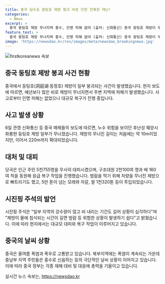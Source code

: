```yaml
---
title: 중국 담수호 둥팅호 제방 붕괴 비로 인한 잔혹한 재난!
categories:
  - News
excerpt: >
  중국 둥팅호 제방 무너지며 홍수, 인명 피해 없어 (출처: 신화통신) 중국 둥팅호 제방이 무너져 홍수가 발생했지만 인명 피해는 없는 것으로 전해졌다. 이에 구조대는 대규모 복구작업에 나서 5만 톤의 자재를 투입하고, 차량을 제방에 투입해 범람을 막는 등 대책을 세우고 있다. 중국은 이번 사고로 5억4천만 위안(한화 1천24억 원)을 추가로 투입해 재해 구호에 나섰으며, 현재 폭염과 폭우로 고통받고 있는 상황이라고 전해졌다.
feature_text: >
  중국 둥팅호 제방 무너지며 홍수, 인명 피해 없어 (출처: 신화통신) 중국 둥팅호 제방이 무너져 홍수가 발생했지만 인명 피해는 없는 것으로 전해졌다. 이에 구조대는 대규모 복구작업에 나서 5만 톤의 자재를 투입하고, 차량을 제방에 투입해 범람을 막는 등 대책을 세우고 있다. 중국은 이번 사고로 5억4천만 위안(한화 1천24억 원)을 추가로 투입해 재해 구호에 나섰으며, 현재 폭염과 폭우로 고통받고 있는 상황이라고 전해졌다.
image: 'https://newsdao.kr/res/images/meta/newsdao_breakingnews.jpg'
---
```


<p><img src="https://newsdao.kr/res/images/meta/newsdao_breakingnews.jpg" alt="firstkoreanews 속보" /></p>

<h2 data-ke-size="size26">중국 둥팅호 제방 붕괴 사건 현황</h2>

<p data-ke-size="size16">중국에서 둥팅호(洞庭湖·동정호) 제방이 일부 붕괴되는 사건이 발생했습니다. 현지 보도에 따르면, 예년보다 많은 비로 제방이 무너지면서 주변 지역에 피해가 발생했습니다. 사고로부터 인명 피해는 없었으나 대규모 복구가 진행 중입니다.</p>

<h2 data-ke-size="size26">사고 발생 상황</h2>

<p data-ke-size="size16">6일 관영 신화통신 등 중국 매체들의 보도에 따르면, 누수 위험을 보이던 후난성 웨양시 화룽현 둥팅호 제방 일부가 무너졌습니다. 제방의 무너진 길이는 처음에는 약 10m이었지만, 이어서 220m까지 확대되었습니다.</p>

<h2 data-ke-size="size26">대처 및 대피</h2>

<p data-ke-size="size16">당국은 인근 주민 5천755명을 무사히 대피시켰으며, 구조대원 2천100여 명과 배 160여 척을 동원해 응급 복구 작업을 진행했습니다. 범람을 막기 위해 차량을 무너진 제방으로 빠트리기도 했고, 5만 톤이 넘는 모래와 자갈, 쌀 1천320톤 등이 투입되었습니다.</p>

<h2 data-ke-size="size26">시진핑 주석의 발언</h2>

<p data-ke-size="size16">시진핑 주석은 "일부 지역의 강수량이 많고 비 내리는 기간도 길어 상황이 심각하다"며 "제방이 물에 침식되는 시간이 길면 범람 등 위험한 상황이 발생하기 쉽다"고 밝혔습니다. 이에 따라 현지에서는 대규모 대피와 복구 작업이 이루어지고 있습니다.</p>

<h2 data-ke-size="size26">중국의 날씨 상황</h2>

<p data-ke-size="size16">중국은 올여름 폭염과 폭우로 고통받고 있습니다. 북부지역에는 폭염이 계속되는 가운데 중남부 지역 주민들은 홍수로 신음하는 등의 극단적인 날씨 상황이 이어지고 있습니다. 이에 따라 중국 정부는 각종 재해 대비 및 대응에 총력을 기울이고 있습니다.</p>
실시간 뉴스 속보는, <a href="https://newsdao.kr" rel="dofollow">https://newsdao.kr</a>


